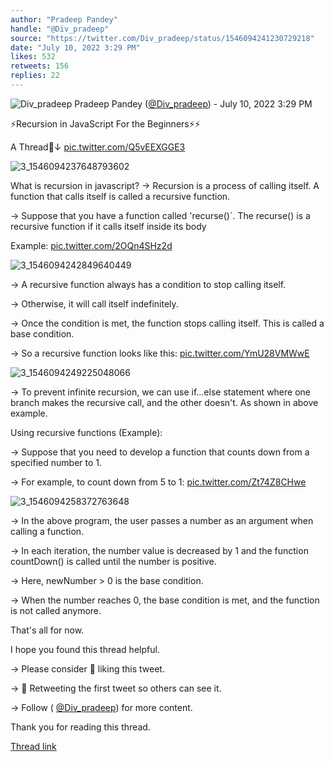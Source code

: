 ```yaml
---
author: "Pradeep Pandey"
handle: "@Div_pradeep"
source: "https://twitter.com/Div_pradeep/status/1546094241230729218"
date: "July 10, 2022 3:29 PM"
likes: 532
retweets: 156
replies: 22
---
```

![Div_pradeep](https://pbs.twimg.com/profile_images/1538889567734210560/YVlSUoWh_normal.jpg)
Pradeep Pandey ([@Div_pradeep](https://twitter.com/Div_pradeep)) - July 10, 2022 3:29 PM

⚡Recursion in JavaScript For the Beginners⚡⚡

A Thread🧵↓ [pic.twitter.com/Q5vEEXGGE3](https://twitter.com/Div_pradeep/status/1546094241230729218/photo/1)

![3_1546094237648793602](https://pbs.twimg.com/media/FXTUhIBVsAIK1WC.jpg)

What is recursion in javascript?
→ Recursion is a process of calling itself. A function that calls itself is called a recursive function.

→ Suppose that you have a function called 'recurse()`. The recurse() is a recursive function if it calls itself inside its body

Example: [pic.twitter.com/2OQn4SHz2d](https://twitter.com/Div_pradeep/status/1546094247496916994/photo/1)

![3_1546094242849640449](https://pbs.twimg.com/media/FXTUhbZUUAEf_CT.png)

→ A recursive function always has a condition to stop calling itself.

→ Otherwise, it will call itself indefinitely.

→ Once the condition is met, the function stops calling itself. This is called a base condition.

→ So a recursive function looks like this: [pic.twitter.com/YmU28VMWwE](https://twitter.com/Div_pradeep/status/1546094253696098306/photo/1)

![3_1546094249225048066](https://pbs.twimg.com/media/FXTUhzJVUAILJCr.png)

→ To prevent infinite recursion, we can use if...else statement where one branch makes the recursive call, and the other doesn't. As shown in above example.

Using recursive functions (Example):

→ Suppose that you need to develop a function that counts down from a specified number to 1.

→ For example, to count down from 5 to 1: [pic.twitter.com/Zt74Z8CHwe](https://twitter.com/Div_pradeep/status/1546094263338803202/photo/1)

![3_1546094258372763648](https://pbs.twimg.com/media/FXTUiVOUYAAcb6P.jpg)

→ In the above program, the user passes a number as an argument when calling a function.

→ In each iteration, the number value is decreased by 1 and the function countDown() is called until the number is positive.

 → Here, newNumber > 0 is the base condition.

→ When the number reaches 0, the base condition is met, and the function is not called anymore.

That's all for now.

I hope you found this thread helpful.

→ Please consider 💛 liking this tweet.

→ 🔁 Retweeting the first tweet so others can see it.

→ Follow ( [@Div_pradeep](https://twitter.com/Div_pradeep)) for more content.

Thank you for reading this thread.

[Thread link](https://twitter.com/Div_pradeep/status/1546094241230729218)
